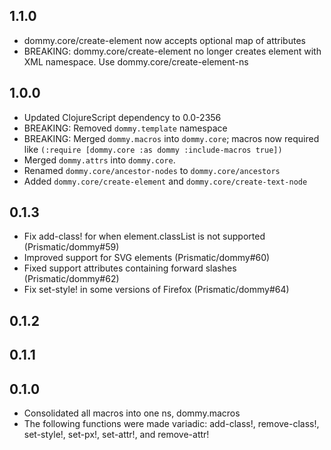 ## 1.1.0

* dommy.core/create-element now accepts optional map of attributes
* BREAKING: dommy.core/create-element no longer creates element with XML namespace. Use dommy.core/create-element-ns

## 1.0.0

* Updated ClojureScript dependency to 0.0-2356
* BREAKING: Removed `dommy.template` namespace
* BREAKING: Merged `dommy.macros` into `dommy.core`; macros now required like `(:require [dommy.core :as dommy :include-macros true])`
* Merged `dommy.attrs` into `dommy.core`.
* Renamed `dommy.core/ancestor-nodes` to `dommy.core/ancestors`
* Added `dommy.core/create-element` and `dommy.core/create-text-node`

## 0.1.3

* Fix add-class! for when element.classList is not supported (Prismatic/dommy#59)
* Improved support for SVG elements (Prismatic/dommy#60)
* Fixed support attributes containing forward slashes (Prismatic/dommy#62)
* Fix set-style! in some versions of Firefox (Prismatic/dommy#64)

## 0.1.2

## 0.1.1

## 0.1.0

* Consolidated all macros into one ns, dommy.macros
* The following functions were made variadic: add-class!, remove-class!, set-style!, set-px!, set-attr!, and remove-attr!
